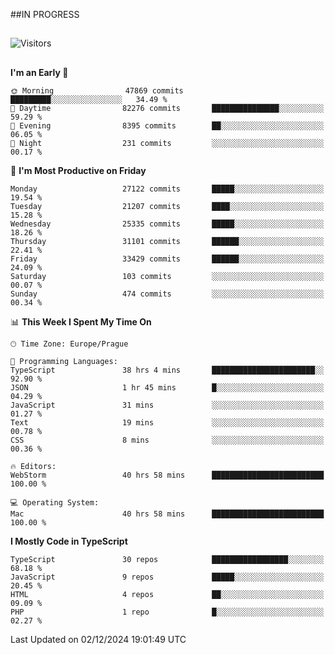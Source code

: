 ##IN PROGRESS
##
![Visitors](https://komarev.com/ghpvc/?username=petrbui&style=for-the-badge&label=Visitors+👀)



##
<!--
[![My GitHub stats](https://github-readme-stats.vercel.app/api?username=petrbui&theme=github_dark)](https://github.com/anuraghazra/github-readme-stats)

[![My wakatime stats](https://github-readme-stats.vercel.app/api/wakatime?username=petrbui&theme=github_dark)](https://github.com/anuraghazra/github-readme-stats)
-->
<!--START_SECTION:waka-->
**I'm an Early 🐤** 

```text
🌞 Morning                47869 commits       █████████░░░░░░░░░░░░░░░░   34.49 % 
🌆 Daytime                82276 commits       ███████████████░░░░░░░░░░   59.29 % 
🌃 Evening                8395 commits        ██░░░░░░░░░░░░░░░░░░░░░░░   06.05 % 
🌙 Night                  231 commits         ░░░░░░░░░░░░░░░░░░░░░░░░░   00.17 % 
```
📅 **I'm Most Productive on Friday** 

```text
Monday                   27122 commits       █████░░░░░░░░░░░░░░░░░░░░   19.54 % 
Tuesday                  21207 commits       ████░░░░░░░░░░░░░░░░░░░░░   15.28 % 
Wednesday                25335 commits       █████░░░░░░░░░░░░░░░░░░░░   18.26 % 
Thursday                 31101 commits       ██████░░░░░░░░░░░░░░░░░░░   22.41 % 
Friday                   33429 commits       ██████░░░░░░░░░░░░░░░░░░░   24.09 % 
Saturday                 103 commits         ░░░░░░░░░░░░░░░░░░░░░░░░░   00.07 % 
Sunday                   474 commits         ░░░░░░░░░░░░░░░░░░░░░░░░░   00.34 % 
```


📊 **This Week I Spent My Time On** 

```text
🕑︎ Time Zone: Europe/Prague

💬 Programming Languages: 
TypeScript               38 hrs 4 mins       ███████████████████████░░   92.90 % 
JSON                     1 hr 45 mins        █░░░░░░░░░░░░░░░░░░░░░░░░   04.29 % 
JavaScript               31 mins             ░░░░░░░░░░░░░░░░░░░░░░░░░   01.27 % 
Text                     19 mins             ░░░░░░░░░░░░░░░░░░░░░░░░░   00.78 % 
CSS                      8 mins              ░░░░░░░░░░░░░░░░░░░░░░░░░   00.36 % 

🔥 Editors: 
WebStorm                 40 hrs 58 mins      █████████████████████████   100.00 % 

💻 Operating System: 
Mac                      40 hrs 58 mins      █████████████████████████   100.00 % 
```

**I Mostly Code in TypeScript** 

```text
TypeScript               30 repos            █████████████████░░░░░░░░   68.18 % 
JavaScript               9 repos             █████░░░░░░░░░░░░░░░░░░░░   20.45 % 
HTML                     4 repos             ██░░░░░░░░░░░░░░░░░░░░░░░   09.09 % 
PHP                      1 repo              █░░░░░░░░░░░░░░░░░░░░░░░░   02.27 % 
```




 Last Updated on 02/12/2024 19:01:49 UTC
<!--END_SECTION:waka-->
